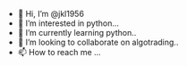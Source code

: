 - 👋 Hi, I’m @jkl1956
- 👀 I’m interested in python...
- 🌱 I’m currently learning python..
- 💞️ I’m looking to collaborate on  algotrading..
- 📫 How to reach me ...

<!---
jkl1956/jkl1956 is a ✨ special ✨ repository because its `README.md` (this file) appears on your GitHub profile.
You can click the Preview link to take a look at your changes.
--->
